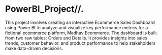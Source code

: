 # PowerBI_Project//.

This project involves creating an interactive Ecommerce Sales Dashboard using Power BI to analyze and visualize key performance metrics for a fictional ecommerce platform, Madhav Ecommerce. The dashboard is built from two raw tables: Orders and Details. It provides insights into sales trends, customer behavior, and product performance to help stakeholders make data-driven decisions.
